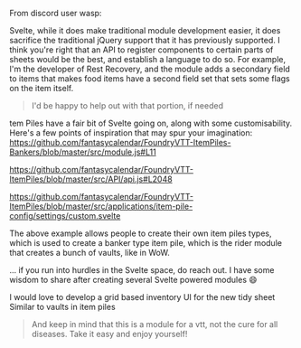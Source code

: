 From discord user wasp:

Svelte, while it does make traditional module development easier, it does sacrifice the traditional jQuery support that it has previously supported. I think you're right that an API to register components to certain parts of sheets would be the best, and establish a language to do so. For example, I'm the developer of Rest Recovery, and the module adds a secondary field to items that makes food items have a second field set that sets some flags on the item itself.
> I'd be happy to help out with that portion, if needed

tem Piles have a fair bit of Svelte going on, along with some customisability.
Here's a few points of inspiration that may spur your imagination:
https://github.com/fantasycalendar/FoundryVTT-ItemPiles-Bankers/blob/master/src/module.js#L11

https://github.com/fantasycalendar/FoundryVTT-ItemPiles/blob/master/src/API/api.js#L2048

https://github.com/fantasycalendar/FoundryVTT-ItemPiles/blob/master/src/applications/item-pile-config/settings/custom.svelte

The above example allows people to create their own item piles types, which is used to create a banker type item pile, which is the rider module that creates a bunch of vaults, like in WoW.

... if you run into hurdles in the Svelte space, do reach out. I have some wisdom to share after creating several Svelte powered modules 😄

I would love to develop a grid based inventory UI for the new tidy sheet
Similar to vaults in item piles

> And keep in mind that this is a module for a vtt, not the cure for all diseases. Take it easy and enjoy yourself!

